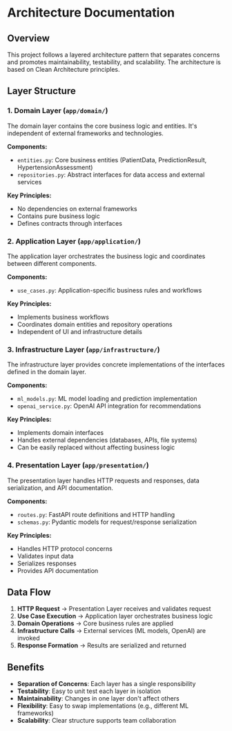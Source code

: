 # Architecture Documentation

## Overview

This project follows a layered architecture pattern that separates concerns and promotes maintainability, testability, and scalability. The architecture is based on Clean Architecture principles.

## Layer Structure

### 1. Domain Layer (`app/domain/`)

The domain layer contains the core business logic and entities. It's independent of external frameworks and technologies.

**Components:**
- `entities.py`: Core business entities (PatientData, PredictionResult, HypertensionAssessment)
- `repositories.py`: Abstract interfaces for data access and external services

**Key Principles:**
- No dependencies on external frameworks
- Contains pure business logic
- Defines contracts through interfaces

### 2. Application Layer (`app/application/`)

The application layer orchestrates the business logic and coordinates between different components.

**Components:**
- `use_cases.py`: Application-specific business rules and workflows

**Key Principles:**
- Implements business workflows
- Coordinates domain entities and repository operations
- Independent of UI and infrastructure details

### 3. Infrastructure Layer (`app/infrastructure/`)

The infrastructure layer provides concrete implementations of the interfaces defined in the domain layer.

**Components:**
- `ml_models.py`: ML model loading and prediction implementation
- `openai_service.py`: OpenAI API integration for recommendations

**Key Principles:**
- Implements domain interfaces
- Handles external dependencies (databases, APIs, file systems)
- Can be easily replaced without affecting business logic

### 4. Presentation Layer (`app/presentation/`)

The presentation layer handles HTTP requests and responses, data serialization, and API documentation.

**Components:**
- `routes.py`: FastAPI route definitions and HTTP handling
- `schemas.py`: Pydantic models for request/response serialization

**Key Principles:**
- Handles HTTP protocol concerns
- Validates input data
- Serializes responses
- Provides API documentation

## Data Flow

1. **HTTP Request** → Presentation Layer receives and validates request
2. **Use Case Execution** → Application layer orchestrates business logic
3. **Domain Operations** → Core business rules are applied
4. **Infrastructure Calls** → External services (ML models, OpenAI) are invoked
5. **Response Formation** → Results are serialized and returned

## Benefits

- **Separation of Concerns**: Each layer has a single responsibility
- **Testability**: Easy to unit test each layer in isolation
- **Maintainability**: Changes in one layer don't affect others
- **Flexibility**: Easy to swap implementations (e.g., different ML frameworks)
- **Scalability**: Clear structure supports team collaboration
